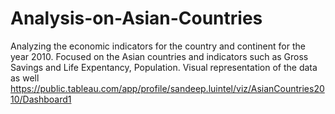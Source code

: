 # Analysis-on-Asian-Countries
Analyzing the economic indicators for the country and continent for the year 2010. Focused on the Asian countries and indicators such as Gross Savings and Life Expentancy, Population.
Visual representation of the data as well
https://public.tableau.com/app/profile/sandeep.luintel/viz/AsianCountries2010/Dashboard1
